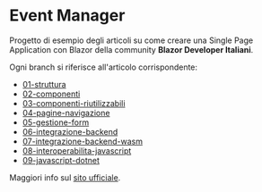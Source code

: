 # Event Manager
Progetto di esempio degli articoli su come creare una Single Page Application con Blazor della community **Blazor Developer Italiani**.

Ogni branch si riferisce all'articolo corrispondente:
- [01-struttura](https://blazordev.it/blazor/spa/2020/02/18/spa-struttura.html)
- [02-componenti](https://blazordev.it/blazor/spa/2020/02/21/spa-componenti.html)
- [03-componenti-riutilizzabili](https://blazordev.it/blazor/spa/2020/02/25/spa-componenti-riutilizzabili.html)
- [04-pagine-navigazione](https://blazordev.it/blazor/spa/2020/02/28/spa-pagine-navigazione.html)
- [05-gestione-form](https://blazordev.it/blazor/spa/2020/03/03/spa-gestione-form.html)
- [06-integrazione-backend](https://blazordev.it/blazor/spa/2020/03/06/spa-integrazione-backend.html)
- [07-integrazione-backend-wasm](https://blazordev.it/blazor/spa/2020/03/10/spa-integrazione-backend-wasm.html)
- [08-interoperabilita-javascript](https://blazordev.it/blazor/advanced/2020/03/13/interoperabilita-javascript.html)
- [09-javascript-dotnet](https://blazordev.it/blazor/advanced/2020/03/13/chiamare-dotnet-da-javascript.html)

Maggiori info sul [sito ufficiale](https://blazordev.it).